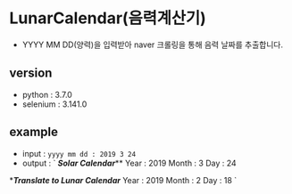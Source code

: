 # LunarCalendar(음력계산기)
- YYYY MM DD(양력)을 입력받아 naver 크롤링을 통해 음력 날짜를 추출합니다.

## version
- python : 3.7.0
- selenium : 3.141.0

## example
- input : `yyyy mm dd : 2019 3 24`
- output : 
`
*********Solar Calendar***********
Year  : 2019
Month : 3
Day   : 24

****Translate to Lunar Calendar***
Year  : 2019
Month : 2
Day   : 18
`
